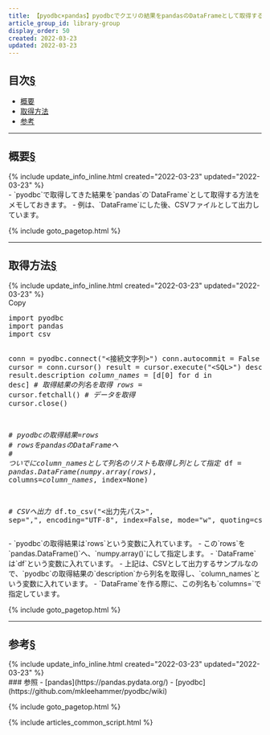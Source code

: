 ```yaml
---
title: 【pyodbc×pandas】pyodbcでクエリの結果をpandasのDataFrameとして取得する
article_group_id: library-group
display_order: 50
created: 2022-03-23
updated: 2022-03-23
---
```


## <a name="index">目次</a><a class="heading-anchor-permalink" href="#目次">§</a>

<ul id="index_ul">
<li><a href="#概要">概要</a></li>
<li><a href="#取得方法">取得方法</a></li>
<li><a href="#参考">参考</a></li>
</ul>

* * *
## <a name="概要">概要</a><a class="heading-anchor-permalink" href="#概要">§</a>
<div class="chapter-updated">{% include update_info_inline.html created="2022-03-23" updated="2022-03-23" %}</div>
- `pyodbc`で取得してきた結果を`pandas`の`DataFrame`として取得する方法をメモしておきます。
- 例は、`DataFrame`にした後、CSVファイルとして出力しています。

{% include goto_pagetop.html %}

* * *
## <a name="取得方法">取得方法</a><a class="heading-anchor-permalink" href="#取得方法">§</a>
<div class="chapter-updated">{% include update_info_inline.html created="2022-03-23" updated="2022-03-23" %}</div>
<div class="code-box no-title">
<div class="copy-button">Copy</div>
<pre>
import pyodbc
import pandas
import csv

conn = pyodbc.connect("&lt;接続文字列&gt;")
conn.autocommit = False
cursor = conn.cursor()
result = cursor.execute("&lt;SQL&gt;")
desc = result.description
<em class="orange">column_names</em> = [d[0] for d in desc] <em class="comment"># 取得結果の列名を取得</em>
<em>rows</em> = cursor.fetchall() <em class="comment"># データを取得</em>
cursor.close()

<em class="comment"># pyodbcの取得結果=rows</em>
<em class="comment"># rowsをpandasのDataFrameへ</em>
<em class="comment"># ついでにcolumn_namesとして列名のリストも取得し列として指定</em>
df = <em class="blue">pandas.DataFrame(numpy.array(</em><em>rows</em><em class="blue">)</em>, columns=<em class="orange">column_names</em>, index=None)

<em class="comment"># CSVへ出力</em>
df.to_csv("&lt;出力先パス&gt;", sep=",", encoding="UTF-8", index=False, mode="w", quoting=csv.QUOTE_ALL)
</pre>
</div>
- `pyodbc`の取得結果は`rows`という変数に入れています。
- この`rows`を`pandas.DataFrame()`へ、`numpy.array()`にして指定します。
  - `DataFrame`は`df`という変数に入れています。
- 上記は、CSVとして出力するサンプルなので、`pyodbc`の取得結果の`description`から列名を取得し、`column_names`という変数に入れています。
  - `DataFrame`を作る際に、この列名も`columns=`で指定しています。

{% include goto_pagetop.html %}

* * *
## <a name="参考">参考</a><a class="heading-anchor-permalink" href="#参考">§</a>
<div class="chapter-updated">{% include update_info_inline.html created="2022-03-23" updated="2022-03-23" %}</div>
### 参照
- [pandas](https://pandas.pydata.org/)
- [pyodbc](https://github.com/mkleehammer/pyodbc/wiki)

{% include goto_pagetop.html %}

{% include articles_common_script.html %}
